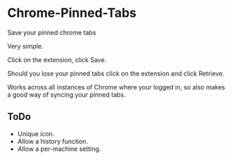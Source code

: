 Chrome-Pinned-Tabs
==================


Save your pinned chrome tabs


Very simple.


Click on the extension, click Save.

Should you lose your pinned tabs click on the extension and click Retrieve.


Works across all instances of Chrome where your logged in, so also makes a good way of syncing your pinned tabs.

## ToDo

- Unique icon.
- Allow a history function.
- Allow a per-machine setting.